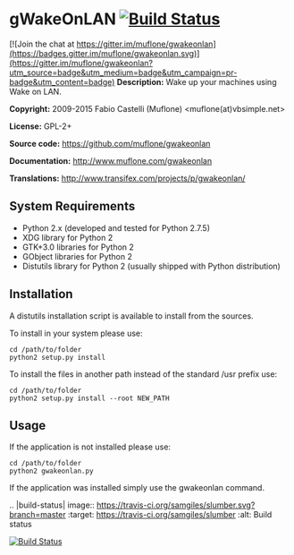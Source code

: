 gWakeOnLAN [![Build Status](https://travis-ci.org/muflone/gwakeonlan.svg?branch=master)](https://travis-ci.org/muflone/gwakeonlan)
==========

[![Join the chat at https://gitter.im/muflone/gwakeonlan](https://badges.gitter.im/muflone/gwakeonlan.svg)](https://gitter.im/muflone/gwakeonlan?utm_source=badge&utm_medium=badge&utm_campaign=pr-badge&utm_content=badge)
**Description:** Wake up your machines using Wake on LAN.

**Copyright:** 2009-2015 Fabio Castelli (Muflone) <muflone(at)vbsimple.net>

**License:** GPL-2+

**Source code:** https://github.com/muflone/gwakeonlan

**Documentation:** http://www.muflone.com/gwakeonlan

**Translations:** http://www.transifex.com/projects/p/gwakeonlan/

System Requirements
-------------------

* Python 2.x (developed and tested for Python 2.7.5)
* XDG library for Python 2
* GTK+3.0 libraries for Python 2
* GObject libraries for Python 2
* Distutils library for Python 2 (usually shipped with Python distribution)

Installation
------------

A distutils installation script is available to install from the sources.

To install in your system please use:

    cd /path/to/folder
    python2 setup.py install

To install the files in another path instead of the standard /usr prefix use:

    cd /path/to/folder
    python2 setup.py install --root NEW_PATH

Usage
-----

If the application is not installed please use:

    cd /path/to/folder
    python2 gwakeonlan.py

If the application was installed simply use the gwakeonlan command.

.. |build-status| image:: https://travis-ci.org/samgiles/slumber.svg?branch=master
   :target: https://travis-ci.org/samgiles/slumber
   :alt: Build status
   
[![Build Status](https://travis-ci.org/muflone/gwakeonlan.svg?branch=master)](https://travis-ci.org/muflone/gwakeonlan)
